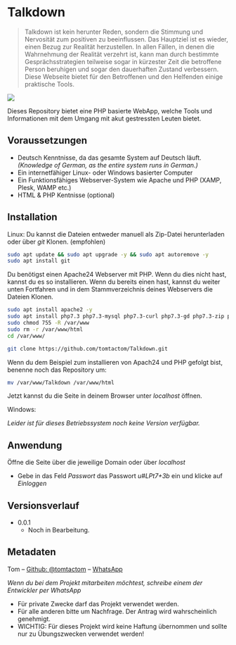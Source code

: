 # Talkdown
> Talkdown ist kein herunter Reden, sondern die Stimmung und Nervosität zum positiven zu beeinflussen. Das Hauptziel ist es wieder, einen Bezug zur Realität herzustellen. In allen Fällen, in denen die Wahrnehmung der Realität verzehrt ist, kann man durch bestimmte Gesprächsstrategien teilweise sogar in kürzester Zeit die betroffene Person beruhigen und sogar den dauerhaften Zustand verbessern. Diese Webseite bietet für den Betroffenen und den Helfenden einige praktische Tools.

![](https://repository-images.githubusercontent.com/303501595/04ed5a80-0cda-11eb-9fc5-1181a4b79dfb)

Dieses Repository bietet eine PHP basierte WebApp, welche Tools und Informationen mit dem Umgang mit akut gestressten Leuten bietet.

## Voraussetzungen
* Deutsch Kenntnisse, da das gesamte System auf Deutsch läuft. _(Knowledge of German, as the entire system runs in German.)_
* Ein internetfähiger Linux- oder Windows basierter Computer
* Ein Funktionsfähiges Webserver-System wie Apache und PHP (XAMP, Plesk, WAMP etc.)
* HTML & PHP Kentnisse (optional)

## Installation

Linux:
Du kannst die Dateien entweder manuell als Zip-Datei herunterladen oder über _git_ Klonen. (empfohlen)
```sh
sudo apt update && sudo apt upgrade -y && sudo apt autoremove -y
sudo apt install git
```
Du benötigst einen Apache24 Webserver mit PHP. Wenn du dies nicht hast, kannst du es so installieren. Wenn du bereits einen hast, kannst du weiter unten Fortfahren und in dem Stammverzeichnis deines Webservers die Dateien Klonen.
```sh
sudo apt install apache2 -y
sudo apt install php7.3 php7.3-mysql php7.3-curl php7.3-gd php7.3-zip php7.3-fpm php7.3-cli php7.3-opcache php7.3-json php7.3-mbstring php7.3-xml libapache2-mod-php7.3 php-common -y
sudo chmod 755 -R /var/www
sudo rm -r /var/www/html
cd /var/www/
```

```sh
git clone https://github.com/tomtactom/Talkdown.git
```

Wenn du dem Beispiel zum installieren von Apach24 und PHP gefolgt bist, benenne noch das Repository um:
```sh
mv /var/www/Talkdown /var/www/html
```

Jetzt kannst du die Seite in deinem Browser unter _localhost_ öffnen.

Windows:

_Leider ist für dieses Betriebssystem noch keine Version verfügbar._

## Anwendung

Öffne die Seite über die jeweilige Domain oder über _localhost_

* Gebe in das Feld _Passwort_ das Passwort _u#LPt7+3b_ ein und klicke auf _Einloggen_


## Versionsverlauf

* 0.0.1
    * Noch in Bearbeitung.

## Metadaten

Tom – [Github: @tomtactom](https://github.com/tomtactom) – [WhatsApp](http://wa.me/00491788724382/?text=Hallo+Tom%2C%0D%0AIch+habe+auf+GitHub+dein+Projekt:+Talkdown+-+https%3A%2F%2Fgithub.com%2Ftomtactom%2FTalkdown.git+gefunden+und+habe+eine+Anmerkung+dazu.)

 _Wenn du bei dem Projekt mitarbeiten möchtest, schreibe einem der Entwickler per WhatsApp_

* Für private Zwecke darf das Projekt verwendet werden.
* Für alle anderen bitte um Nachfrage. Der Antrag wird wahrscheinlich genehmigt.
* WICHTIG: Für dieses Projekt wird keine Haftung übernommen und sollte nur zu Übungszwecken verwendet werden!

